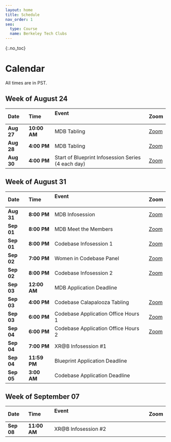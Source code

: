 ```yaml
---
layout: home
title: Schedule
nav_order: 1
seo:
  type: Course
  name: Berkeley Tech Clubs
---
```


{:.no_toc}


# Calendar 

All times are in PST.

## Week of August 24

| Date       | Time         | Event &nbsp; &nbsp; &nbsp; &nbsp; &nbsp; &nbsp; &nbsp; &nbsp; &nbsp; &nbsp; &nbsp; &nbsp; &nbsp; &nbsp; &nbsp; &nbsp; &nbsp; &nbsp; &nbsp; &nbsp; &nbsp; &nbsp; &nbsp; &nbsp; &nbsp; &nbsp; &nbsp; &nbsp; &nbsp; &nbsp; &nbsp; &nbsp; &nbsp; &nbsp; &nbsp; &nbsp; &nbsp; &nbsp; &nbsp; &nbsp;    | Zoom                                    |
| :-----------| :-------------| :-------------------------------------------------------------------------------------------------------------------------------------------------------------------------------------------------------------------------------------------------------------------------------------------------| :----------------------------------------|
| **Aug 27** | **10:00 AM** | MDB Tabling                                                                                                                                                                                                                                                                                      | [Zoom](https://go.mdb.dev/recruit-zoom) |
| **Aug 28** | **4:00 PM**  | MDB Tabling                                                                                                                                                                                                                                                                                      | [Zoom](https://go.mdb.dev/recruit-zoom) |
| **Aug 30** | **4:00 PM**  | Start of Blueprint Infosession Series (4 each day)                                                                                                                                                                                                                                               | [Zoom](bit.ly/bp-infosession)           |



## Week of August 31

| Date       | Time         | Event &nbsp; &nbsp; &nbsp; &nbsp; &nbsp; &nbsp; &nbsp; &nbsp; &nbsp; &nbsp; &nbsp; &nbsp; &nbsp; &nbsp; &nbsp; &nbsp; &nbsp; &nbsp; &nbsp; &nbsp; &nbsp; &nbsp; &nbsp; &nbsp; &nbsp; &nbsp; &nbsp; &nbsp; &nbsp; &nbsp; &nbsp; &nbsp; &nbsp; &nbsp; &nbsp; &nbsp; &nbsp; &nbsp; &nbsp; &nbsp;    | Zoom                                                                                                                                                                               |
| :-----------| :-------------| :-------------------------------------------------------------------------------------------------------------------------------------------------------------------------------------------------------------------------------------------------------------------------------------------------| :-----------------------------------------------------------------------------------------------------------------------------------------------------------------------------------|
| **Aug 31** | **8:00 PM**  | MDB Infosession                                                                                                                                                                                                                                                                                  | [Zoom](https://go.mdb.dev/recruit-zoom)                                                                                                                                            |
| **Sep 01** | **8:00 PM**  | MDB Meet the Members                                                                                                                                                                                                                                                                             | [Zoom](https://go.mdb.dev/recruit-zoom)                                                                                                                                            |
| **Sep 01** | **8:00 PM**  | Codebase Infosession 1                                                                                                                                                                                                                                                                           | [Zoom](https://bit.ly/codebase_infosession1)                                                                                                                                       |
| **Sep 02** | **7:00 PM**  | Women in Codebase Panel                                                                                                                                                                                                                                                                          | [Zoom](https://bit.ly/codebase_womenincb)                                                                                                                                          |
| **Sep 02** | **8:00 PM**  | Codebase Infosession 2                                                                                                                                                                                                                                                                           | [Zoom](https://bit.ly/codebase_infosession2)                                                                                                                                       |
| **Sep 03** | **12:00 AM** | MDB Application Deadline                                                                                                                                                                                                                                                                         |                                                                                                                                                                                    |
| **Sep 03** | **4:00 PM**  | Codebase Calapalooza Tabling                                                                                                                                                                                                                                                                     | [Zoom](https://applications.zoom.us/addon/invitation/detail?meetingUuid=18%2FRBHlcQnGFSapBxvIxOA%3D%3D&signature=c87f89454159f77942a71feff2641b5c97385f2e700eaf2db252b475d7ca3a3a) |
| **Sep 03** | **6:00 PM**  | Codebase Application Office Hours 1                                                                                                                                                                                                                                                              | [Zoom](https://bit.ly/codebase_oh1)                                                                                                                                                |
| **Sep 04** | **6:00 PM**  | Codebase Application Office Hours 2                                                                                                                                                                                                                                                              | [Zoom](https://bit.ly/codebase_oh2)                                                                                                                                                |
| **Sep 04** | **7:00 PM**  | XR@B Infosession #1                                                                                                                                                                                                                                                                              |                                                                                                                                                                                    |
| **Sep 04** | **11:59 PM** | Blueprint Application Deadline                                                                                                                                                                                                                                                                   |                                                                                                                                                                                    |
| **Sep 05** | **3:00 AM**  | Codebase Application Deadline                                                                                                                                                                                                                                                                    |                                                                                                                                                                                    |



## Week of September 07

| Date       | Time         | Event &nbsp; &nbsp; &nbsp; &nbsp; &nbsp; &nbsp; &nbsp; &nbsp; &nbsp; &nbsp; &nbsp; &nbsp; &nbsp; &nbsp; &nbsp; &nbsp; &nbsp; &nbsp; &nbsp; &nbsp; &nbsp; &nbsp; &nbsp; &nbsp; &nbsp; &nbsp; &nbsp; &nbsp; &nbsp; &nbsp; &nbsp; &nbsp; &nbsp; &nbsp; &nbsp; &nbsp; &nbsp; &nbsp; &nbsp; &nbsp;    | Zoom   |
| :-----------| :-------------| :-------------------------------------------------------------------------------------------------------------------------------------------------------------------------------------------------------------------------------------------------------------------------------------------------| :-------|
| **Sep 08** | **11:00 AM** | XR@B Infosession #2                                                                                                                                                                                                                                                                              |        |



